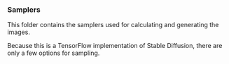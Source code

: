 ### Samplers ###

This folder contains the samplers used for calculating and generating the images.

Because this is a TensorFlow implementation of Stable Diffusion, there are only a few options for sampling.
